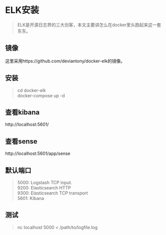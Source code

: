 # ELK安装
> ELK是开源日志界的三大剑客，本文主要讲怎么在docker里头跑起来这一套东东。  

## 镜像
这里采用https://github.com/deviantony/docker-elk的镜像。

## 安装
> cd docker-elk  
> docker-compose up -d  

## 查看kibana
http://localhost:5601/

## 查看sense
http://localhost:5601/app/sense

## 默认端口
> 5000: Logstash TCP input.  
> 9200: Elasticsearch HTTP  
> 9300: Elasticsearch TCP transport  
> 5601: Kibana  

## 测试
> nc localhost 5000 < /path/to/logfile.log  